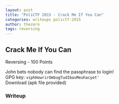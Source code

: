```yaml
---
layout: post
title: "PoliCTF 2015 - Crack Me If You Can"
categories: writeups polictf-2015
author: thezero
tags: reversing
---
```


## Crack Me If You Can
Reversing - 100 Points

John bets nobody can find the passphrase to login!<br/>
GPG key: `viphHowrirOmbugTudIbavMeuhacyet'`<br/>
Download (apk file provided)

### Writeup
